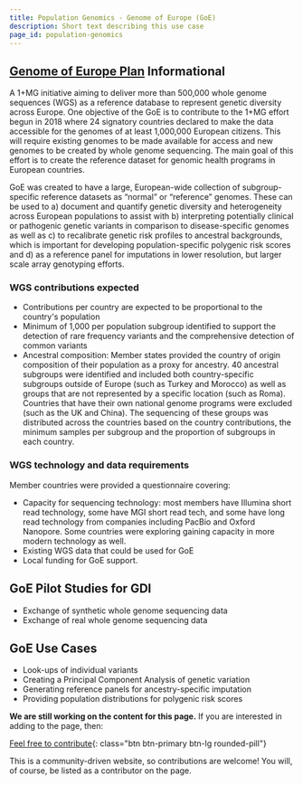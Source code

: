 ```yaml
---
title: Population Genomics - Genome of Europe (GoE)
description: Short text describing this use case
page_id: population-genomics
---
```


## [Genome of Europe Plan](https://zenodo.org/record/8017856) <span class="badge badge-primary">Informational<i class="fa-sharp fa-solid fa-circle-info"></i></span>

A 1+MG initiative aiming to deliver more than 500,000 whole genome sequences (WGS) as a reference database to represent genetic diversity across Europe. One objective of the GoE is to contribute to the 1+MG effort begun in 2018 where 24 signatory countries declared to make the data accessible for the genomes of at least 1,000,000 European citizens.  This will require existing genomes to be made available for access and new genomes to be created by whole genome sequencing.  The main goal of this effort is to create the reference dataset for genomic health programs in European countries.

GoE was created to have a large, European-wide collection of subgroup-specific reference datasets as “normal” or “reference” genomes.  These can be used to a) document and quantify genetic diversity and heterogeneity across European populations to assist with b) interpreting potentially clinical or pathogenic genetic variants in comparison to disease-specific genomes as well as c) to recalibrate genetic risk profiles to ancestral backgrounds, which is important for developing population-specific polygenic risk scores and d) as a reference panel for imputations in lower resolution, but larger scale array genotyping efforts.

### WGS contributions expected

* Contributions per country are expected to be proportional to the country's population
* Minimum of 1,000 per population subgroup identified to support the detection of rare frequency variants and the comprehensive detection of common variants
* Ancestral composition: Member states provided the country of origin composition of their population as a proxy for ancestry.  40 ancestral subgroups were identified and included both country-specific subgroups outside of Europe (such as Turkey and Morocco) as well as groups that are not represented by a specific location (such as Roma). Countries that have their own national genome programs were excluded (such as the UK and China).  The sequencing of these groups was distributed across the countries based on the country contributions, the minimum samples per subgroup and the proportion of subgroups in each country.

### WGS technology and data requirements

Member countries were provided a questionnaire covering:

* Capacity for sequencing technology: most members have Illumina short read technology, some have MGI short read tech, and some have long read technology from companies including PacBio and Oxford Nanopore.  Some countries were exploring gaining capacity in more modern technology as well.
* Existing WGS data that could be used for GoE
* Local funding for GoE support.

## GoE Pilot Studies for GDI

* Exchange of synthetic whole genome sequencing data
* Exchange of real whole genome sequencing data

## GoE Use Cases

* Look-ups of individual variants
* Creating a Principal Component Analysis of genetic variation
* Generating reference panels for ancestry-specific imputation
* Providing population distributions for polygenic risk scores

**We are still working on the content for this page.** If you are interested in adding to the page, then:

[Feel free to contribute](how_to_contribute){: class="btn btn-primary btn-lg rounded-pill"}

This is a community-driven website, so contributions are welcome! You will, of course, be listed as a contributor on the page.






